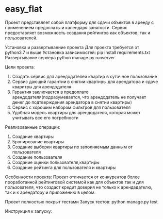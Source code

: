 # easy_flat

Проект представляет собой платформу для сдачи объектов в аренду с применением предоплаты 
и календаря занятости. Сервис предоставляет возможность создания рейтингов как 
объектов, так и пользователей. 

Установка и развертываение проекта
Для проекта требуется от python3.7 и выше
Установка зависимостей:
pip install requirements.txt
Развертывание сервера 
python manage.py runserver

Цели проекта:
1. Создать сервис для арендодателей квартир в суточное пользование
2. Сервис дающий гарантии в снятии квартиры для арендатора и сдаче кваритры для арендодателя 
3. Гарантия заключается в предоплате арендодателя(подразумевается, что арендодатель не получает денег до подтверждения арендатора в снятии квартиры)
4. Сервис с хорошим набором фильтров для пользователя 
5. Удобная модель квартиры для арендодателя, которая может учитывать все его потребности

Реализованные операции:
1. Создание квартиры
2. Бронирование квартиры 
3. Создание выборки квартиры по заполняемым данным от пользователя
4. Создание пользователя
5. Создание оценки пользователя,квартиры
6. Создание рейтинга для пользователя и квартиры

Особенности проекта:
Проект отличается от конкурентов более проработанной рейтинговой системой как для объектов
так и для пользователя, что создаст кредит доверия не только к арендадателю, так и к 
арендатору и приложению в целом.

Проект полностью покрыт тестами
Запуск тестов:
python manage.py test

Инструкция к запуску:
